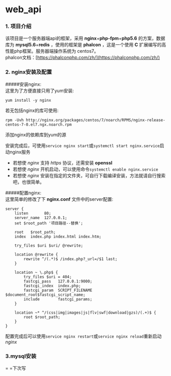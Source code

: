 # web_api

### 1. 项目介绍  
该项目是一个服务器端api的框架，采用 __nginx__+__php-fpm__+__php5.6__ 的方案，数据库为 __mysql5.6__+__redis__ ，使用的框架是 __phalcon__ ，这是一个使用 __C__ 扩展编写的高性能php框架。服务器端操作系统为 centos7。  
phalcon文档：[https://phalconphp.com/zh/](https://phalconphp.com/zh/)  

### 2. nginx安装及配置  
#####安装nginx:  
这里为了方便直接只用了yum安装:  

`yum install -y nginx`  

若无包括nginx的库可使用:  

`rpm -Uvh http://nginx.org/packages/centos/7/noarch/RPMS/nginx-release-centos-7-0.el7.ngx.noarch.rpm`  

添加nginx的依赖库到yum的源  

安装完成后，可使用`service nginx start`或`systemctl start nginx.service`启动nginx服务  

* 若想使 _nginx_ 支持 _https_ 协议，还需安装 __openssl__  
* 若想使 _nginx_ 开机启动，可以使用命令`systemctl enable nginx.service`  
* 若想使 _nginx_ 安装在指定的文件夹，可自行下载编译安装，方法就请自行搜索吧，也很简单。

#####配置nginx:  
这里简单的修改了下 __nginx.conf__ 文件中的server配置:
```nginx
server {
    listen       80;
    server_name  127.0.0.1;
    set $root_path '项目路径--替换';

    root   $root_path;
    index  index.php index.html index.htm;

    try_files $uri $uri/ @rewrite;

    location @rewrite {
        rewrite ^/(.*)$ /index.php?_url=/$1 last;
    }

    location ~ \.php$ {
        try_files $uri = 404;
        fastcgi_pass   127.0.0.1:9000;
        fastcgi_index  index.php;
        fastcgi_param  SCRIPT_FILENAME  $document_root$fastcgi_script_name;
        include        fastcgi_params;
    }

    location ~* ^/(css|img|images|js|flv|swf|download|gzs)/(.+)$ {
        root $root_path;
    }
}
```
配置完成后可以使用`service nginx restart`或`service nginx reload`重新启动 _nginx_  
### 3.mysql安装  
= =下次写
